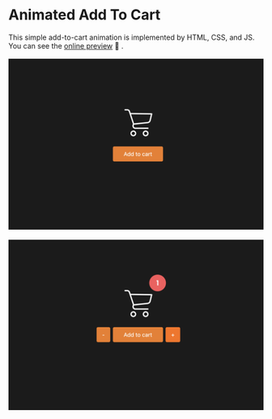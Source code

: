 # Animated Add To Cart
This simple add-to-cart animation is implemented by HTML, CSS, and JS. <br/>
You can see the [online preview](https://mohammadkiaei.github.io/The-Animated-Add-To-Cart/) :shopping_cart: .
<br/>
<br/>
![Animated Add To Cart](https://github.com/mohammadkiaei/The-Animated-Add-To-Cart/blob/master/Animated-add-to-cart-2.png)
<br/>
<br/>
![Animated Add To Cart - One item Selected](https://github.com/mohammadkiaei/The-Animated-Add-To-Cart/blob/master/Animated-add-to-cart-1.png)
